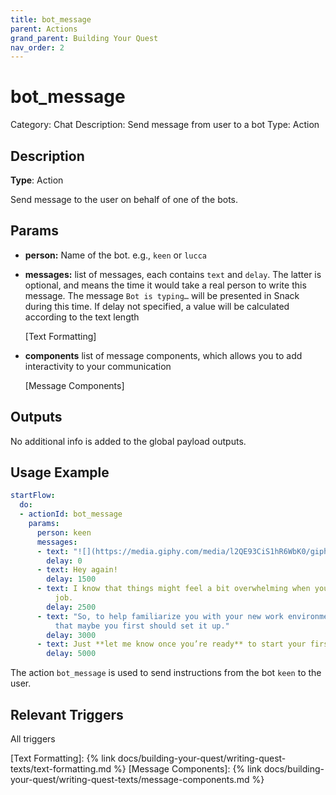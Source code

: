 ```yaml
---
title: bot_message
parent: Actions
grand_parent: Building Your Quest
nav_order: 2
---
```


# bot_message

Category: Chat
Description: Send message from user to a bot
Type: Action

## Description

**Type**: Action

Send message to the user on behalf of one of the bots. 

## Params

- **person:** Name of the bot. e.g., `keen` or `lucca`
- **messages:** list of messages, each contains `text` and `delay`. The latter is optional, and means the time it would take a real person to write this message. The message `Bot is typing…` will be presented in Snack during this time. If delay not specified, a value will be calculated according to the text length
    
  [Text Formatting]

- **components** list of message components, which allows you to add interactivity to your communication

  [Message Components]
    

## Outputs

No additional info is added to the global payload outputs.

## Usage Example

```yaml
startFlow:
  do:
  - actionId: bot_message
    params:
      person: keen
      messages:
      - text: "![](https://media.giphy.com/media/l2QE93CiS1hR6WbK0/giphy.gif)"
        delay: 0
      - text: Hey again!
        delay: 1500
      - text: I know that things might feel a bit overwhelming when you start a new
          job.
        delay: 2500
      - text: "So, to help familiarize you with your new work environment, I was thinking
          that maybe you first should set it up."
        delay: 3000
      - text: Just **let me know once you’re ready** to start your first task!
        delay: 5000
```

The action `bot_message` is used to send instructions from the bot `keen` to the user.

## Relevant Triggers

All triggers

[Text Formatting]: {% link docs/building-your-quest/writing-quest-texts/text-formatting.md %}
[Message Components]: {% link docs/building-your-quest/writing-quest-texts/message-components.md %}